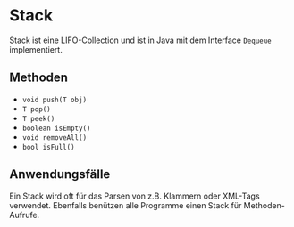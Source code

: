 # Stack

Stack ist eine LIFO-Collection und ist in Java mit dem Interface `Dequeue` implementiert.

## Methoden

* `void push(T obj)`
* `T pop()`
* `T peek()`
* `boolean isEmpty()`
* `void removeAll()`
* `bool isFull()`

## Anwendungsfälle

Ein Stack wird oft für das Parsen von z.B. Klammern oder XML-Tags verwendet. Ebenfalls benützen alle Programme einen Stack für Methoden-Aufrufe.

